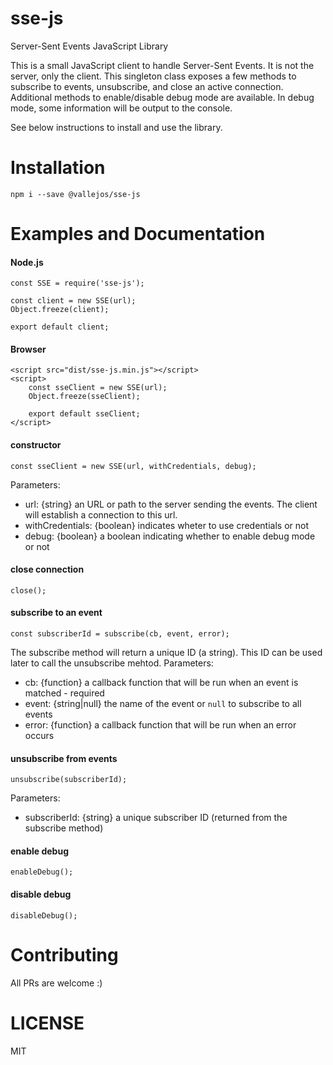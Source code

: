 # sse-js
Server-Sent Events JavaScript Library

This is a small JavaScript client to handle Server-Sent Events. It is not the server, only the client.
This singleton class exposes a few methods to subscribe to events, unsubscribe, and close an active connection.
Additional methods to enable/disable debug mode are available. In debug mode, some information will be output to the console.

See below instructions to install and use the library.

# Installation
```
npm i --save @vallejos/sse-js
```

# Examples and Documentation

#### Node.js
```
const SSE = require('sse-js');

const client = new SSE(url);
Object.freeze(client);

export default client;
```

#### Browser
```
<script src="dist/sse-js.min.js"></script>
<script>
    const sseClient = new SSE(url);
    Object.freeze(sseClient);

    export default sseClient;
</script>
```

#### constructor
```
const sseClient = new SSE(url, withCredentials, debug);
```
Parameters:
- url: {string} an URL or path to the server sending the events. The client will establish a connection to this url.
- withCredentials: {boolean} indicates wheter to use credentials or not
- debug: {boolean} a boolean indicating whether to enable debug mode or not

#### close connection
```
close();
```

#### subscribe to an event
```
const subscriberId = subscribe(cb, event, error);
```
The subscribe method will return a unique ID (a string). This ID can be used later to call the unsubscribe mehtod.
Parameters:
- cb: {function} a callback function that will be run when an event is matched - required
- event: {string|null} the name of the event or `null` to subscribe to all events
- error: {function} a callback function that will be run when an error occurs

#### unsubscribe from events
```
unsubscribe(subscriberId);
```
Parameters:
- subscriberId: {string} a unique subscriber ID (returned from the subscribe method)

#### enable debug
```
enableDebug();
```

#### disable debug
```
disableDebug();
```

# Contributing
All PRs are welcome :)

# LICENSE
MIT
